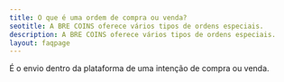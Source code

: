```yaml
---
title: O que é uma ordem de compra ou venda?
seotitle: A BRE COINS oferece vários tipos de ordens especiais.
description: A BRE COINS oferece vários tipos de ordens especiais.
layout: faqpage
---
```

É o envio dentro da plataforma de uma intenção de compra ou venda.
